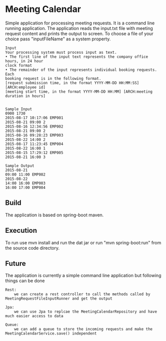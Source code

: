 Meeting Calendar
================
Simple application for processing meeting requests. It is a command line running application.
The application reads the input.txt file with meeting request content and prints the output to screen.
To choose a file of your choice pass "inputFileName" as a system property.


    Input
    Your processing system must process input as text.
    • The first line of the input text represents the company office hours, in 24 hour
    clock format
    • The remainder of the input represents individual booking requests. Each
    booking request is in the following format.
    [request submission time, in the format YYYY-MM-DD HH:MM:SS]
    [ARCH:employee id]
    [meeting start time, in the format YYYY-MM-DD HH:MM] [ARCH:meeting
    duration in hours]
    

    Sample Input
    0900 1730
    2015-08-17 10:17:06 EMP001
    2015-08-21 09:00 2
    2015-08-16 12:34:56 EMP002
    2015-08-21 09:00 2
    2015-08-16 09:28:23 EMP003
    2015-08-22 14:00 2
    2015-08-17 11:23:45 EMP004
    2015-08-22 16:00 1
    2015-08-15 17:29:12 EMP005
    2015-08-21 16:00 3
    
    Sample Output
    2015-08-21
    09:00 11:00 EMP002
    2015-08-22
    14:00 16:00 EMP003
    16:00 17:00 EMP004


Build
-----
The application is based on spring-boot maven.


Execution
---------
To run use mvn install and run the dat jar or run "mvn spring-boot:run" from the source code directory.


Future
------
 The application is currently a simple command line application but following things can be done
 
    Rest:
        we can create a rest controller to call the methods called by MeetingRequestFileInputRunner and get the output
    
    Jpa:
        we can use Jpa to replcae the MeetingCalendarRepository and have much easier access to data
        
    Queue:
        we can add a queue to store the incoming requests and make the MeetingCalendarService.save() independent
        

